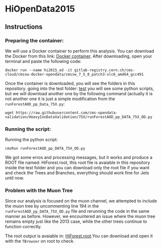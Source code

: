# HiOpenData2015

## Instructions

### Preparing the container:

We will use a Docker container to perform this analysis. You can download the Docker from this link: [Docker container](https://www.docker.com/products/docker-desktop/). After downloading, open your terminal and paste the following code:

  ```
  docker run --name hi2015_od -it gitlab-registry.cern.ch/cms-cloud/cmssw-docker-opendata/cmssw_7_5_8_patch3-slc6_amd64_gcc491
  ```

Once the container is downloaded, you will see the folders in this repository. going into the test folder: [test](HeavyIonsAnalysis/JetAnalysis/test) you will see some python scripts, but we will download another one by the following command (actually it is not another one it is just a simple modification from the `runForestAOD_pp_Data_75X.py`:

```
wget https://raw.githubusercontent.com/cms-opendata-validation/HeavyIonDataValidation/75X/runForestAOD_pp_DATA_75X_OD.py

```

### Running the script:

Running the python script:

```
cmsRun runForestAOD_pp_DATA_75X_OD.py
```
  
We got some erros and processing messages, but it works and produce a ROOT file named: HiForest.root, this root file is avaiable in this repository inside the test folder and you can download only the root file if you want and check the Trees and Branches, everything should work fine for Jets until now.

### Problem with the Muon Tree

Since our analysis is focused on the muon channel, we attempted to include the muon tree by uncommenting line 194 in the `runForestAOD_pp_DATA_75X_OD.py` file and rerunning the code in the same manner as before. However, we encountered an issue where the muon tree remains empty just like the 2013 case, while the other trees continue to function correctly.

The root output is avaiable in: [HiForest.root](HeavyIonsAnalysis).You can download and open it with the `TBrowser` on root to check.
